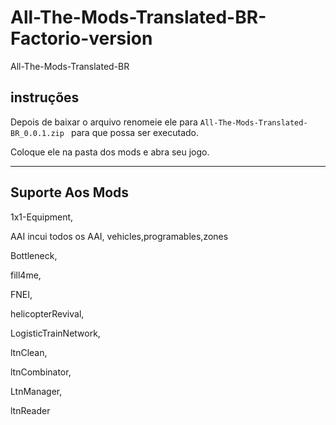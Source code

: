 # All-The-Mods-Translated-BR-Factorio-version
All-The-Mods-Translated-BR

## instruções
Depois de baixar o arquivo renomeie ele para
```All-The-Mods-Translated-BR_0.0.1.zip ```
para que possa ser executado.

Coloque ele na pasta dos mods e abra seu jogo.

***

## Suporte Aos Mods

1x1-Equipment, 

AAI incui todos os AAI, vehicles,programables,zones

Bottleneck, 

fill4me, 

FNEI, 

helicopterRevival,

LogisticTrainNetwork,

ltnClean,

ltnCombinator,

LtnManager,

ltnReader

